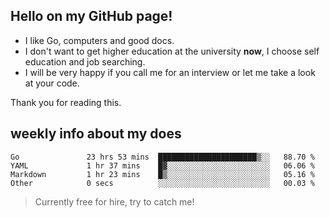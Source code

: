 ## Hello on my GitHub page!

- I like Go, computers and good docs.
- I don't want to get higher education at the university **now**, I choose self education and job searching.
- I will be very happy if you call me for an interview or let me take a look at your code.

Thank you for reading this.

## weekly info about my does
<!--START_SECTION:waka-->

```text
Go               23 hrs 53 mins  ██████████████████████▒░░   88.70 %
YAML             1 hr 37 mins    █▓░░░░░░░░░░░░░░░░░░░░░░░   06.06 %
Markdown         1 hr 23 mins    █▒░░░░░░░░░░░░░░░░░░░░░░░   05.16 %
Other            0 secs          ░░░░░░░░░░░░░░░░░░░░░░░░░   00.03 %
```

<!--END_SECTION:waka-->

> Currently free for hire, try to catch me!
